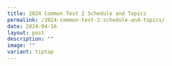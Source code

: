 ```yaml
---
title: 2024 Common Test 2 Schedule and Topics
permalink: /2024-common-test-2-schedule-and-topics/
date: 2024-04-16
layout: post
description: ""
image: ""
variant: tiptap
---
```

